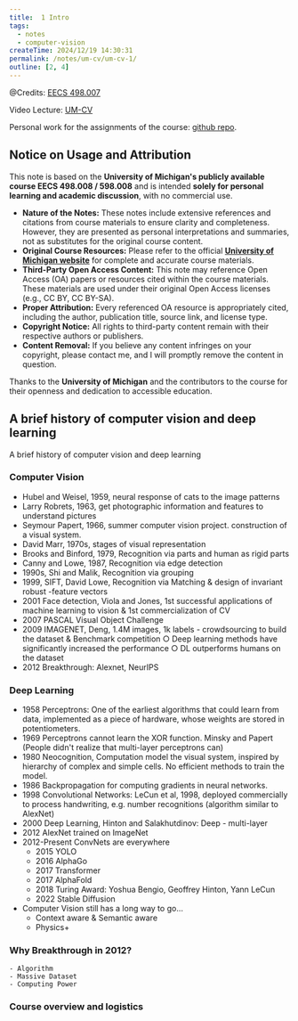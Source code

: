 ```yaml
---
title:  1 Intro
tags:
  - notes
  - computer-vision
createTime: 2024/12/19 14:30:31
permalink: /notes/um-cv/um-cv-1/
outline: [2, 4]
---
```


@Credits: [EECS 498.007](https://web.eecs.umich.edu/~justincj/teaching/eecs498/WI2022/)

Video Lecture: [UM-CV](https://www.youtube.com/watch?v=dJYGatp4SvA&list=PL5-TkQAfAZFbzxjBHtzdVCWE0Zbhomg7r)

Personal work for the assignments of the course: [github repo](https://github.com/SaturnTsen/EECS-498-007/).

<!-- more -->

## **Notice on Usage and Attribution**

This note is based on the **University of Michigan's publicly available course EECS 498.008 / 598.008** and is intended **solely for personal learning and academic discussion**, with no commercial use.
- **Nature of the Notes:** These notes include extensive references and citations
  from course materials to ensure clarity and completeness. However, they are
  presented as personal interpretations and summaries, not as substitutes for
  the original course content.
- **Original Course Resources:** Please refer to the official [**University of
  Michigan website**](https://web.eecs.umich.edu/~justincj/teaching/eecs498/WI2022/) for complete and accurate course materials.  
- **Third-Party Open Access Content:** This note may reference Open Access (OA)
  papers or resources cited within the course materials. These materials are
  used under their original Open Access licenses (e.g., CC BY, CC BY-SA).  
- **Proper Attribution:** Every referenced OA resource is appropriately cited,
  including the author, publication title, source link, and license type.  
- **Copyright Notice:** All rights to third-party content remain with their
  respective authors or publishers.  
- **Content Removal:** If you believe any content infringes on your copyright,
  please contact me, and I will promptly remove the content in question.

Thanks to the **University of Michigan** and the contributors to the course for
their openness and dedication to accessible education. 

## A brief history of computer vision and deep learning

A brief history of computer vision and deep learning

### Computer Vision

- Hubel and Weisel, 1959, neural response of cats to the image patterns 
- Larry Robrets, 1963, get photographic information and features to understand pictures
- Seymour Papert, 1966, summer computer vision project. construction of a visual system. 
- David Marr, 1970s, stages of visual representation
- Brooks and Binford, 1979, Recognition via parts and human as rigid parts
- Canny and Lowe, 1987, Recognition via edge detection
- 1990s, Shi and Malik, Recognition via grouping
- 1999, SIFT, David Lowe, Recognition via Matching & design of invariant robust
  -feature vectors
- 2001 Face detection, Viola and Jones, 1st successful applications of machine learning to vision & 1st commercialization of CV
- 2007 PASCAL Visual Object Challenge
- 2009 IMAGENET, Deng, 1.4M images, 1k labels - crowdsourcing to build the dataset & Benchmark competition
    ○ Deep learning methods have significantly increased the performance
    ○ DL outperforms humans on the dataset
- 2012 Breakthrough: Alexnet, NeurIPS

### Deep Learning
- 1958 Perceptrons: One of the earliest algorithms that could learn from data,
  implemented as a piece of hardware, whose weights are stored in
  potentiometers.
- 1969 Perceptrons cannot learn the XOR function. Minsky and Papert (People
didn't realize that multi-layer perceptrons can)
- 1980 Neocognition, Computation model the visual system, inspired by hierarchy
of complex and simple cells. No efficient methods to train the model.
- 1986 Backpropagation for computing gradients in neural networks.
- 1998 Convolutional Networks: LeCun et al, 1998, deployed commercially to
  process handwriting, e.g. number recognitions (algorithm similar to AlexNet)
- 2000 Deep Learning, Hinton and Salakhutdinov: Deep - multi-layer
- 2012 AlexNet trained on ImageNet
- 2012-Present ConvNets are everywhere
  - 2015 YOLO
  - 2016 AlphaGo
  - 2017 Transformer
  - 2017 AlphaFold
  - 2018 Turing Award: Yoshua Bengio, Geoffrey Hinton, Yann LeCun
  - 2022 Stable Diffusion
- Computer Vision still has a long way to go…
  - Context aware & Semantic aware
  - Physics+

### Why Breakthrough in 2012?
    - Algorithm
    - Massive Dataset
    - Computing Power

### Course overview and logistics
